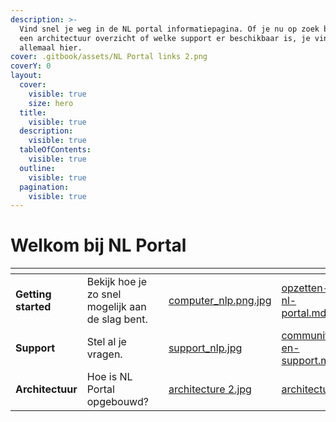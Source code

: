 ```yaml
---
description: >-
  Vind snel je weg in de NL portal informatiepagina. Of je nu op zoek bent naar
  een architectuur overzicht of welke support er beschikbaar is, je vindt het
  allemaal hier.
cover: .gitbook/assets/NL Portal links 2.png
coverY: 0
layout:
  cover:
    visible: true
    size: hero
  title:
    visible: true
  description:
    visible: true
  tableOfContents:
    visible: true
  outline:
    visible: true
  pagination:
    visible: true
---
```


# Welkom bij NL Portal



<table data-view="cards"><thead><tr><th></th><th></th><th></th><th data-hidden data-card-cover data-type="files"></th><th data-hidden data-card-target data-type="content-ref"></th></tr></thead><tbody><tr><td><strong>Getting started</strong></td><td>Bekijk hoe je zo snel mogelijk aan de slag bent.</td><td></td><td><a href=".gitbook/assets/computer_nlp.png.jpg">computer_nlp.png.jpg</a></td><td><a href="configuratie/opzetten-nl-portal.md">opzetten-nl-portal.md</a></td></tr><tr><td><strong>Support</strong></td><td>Stel al je vragen. </td><td></td><td><a href=".gitbook/assets/support_nlp.jpg">support_nlp.jpg</a></td><td><a href="support-en-resources/community-en-support.md">community-en-support.md</a></td></tr><tr><td><strong>Architectuur</strong></td><td>Hoe is NL Portal opgebouwd?</td><td></td><td><a href=".gitbook/assets/architecture 2.jpg">architecture 2.jpg</a></td><td><a href="fundamentals/architectuur/">architectuur</a></td></tr></tbody></table>
